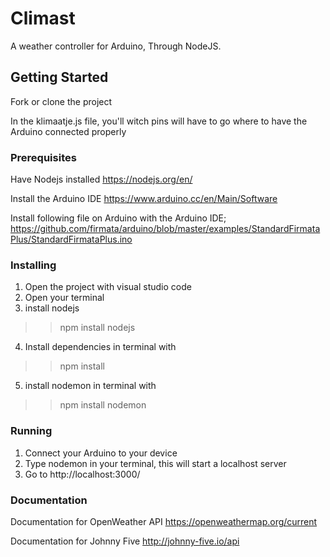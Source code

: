 # Climast

A weather controller for Arduino, Through NodeJS.

## Getting Started

Fork or clone the project

In the klimaatje.js file, you'll witch pins will have to go where to have the Arduino connected properly

### Prerequisites

Have Nodejs installed
https://nodejs.org/en/

Install the Arduino IDE
https://www.arduino.cc/en/Main/Software

Install following file on Arduino with the Arduino IDE;
https://github.com/firmata/arduino/blob/master/examples/StandardFirmataPlus/StandardFirmataPlus.ino

### Installing

1. Open the project with visual studio code
2. Open your terminal
3. install nodejs
>> npm install nodejs
4. Install dependencies in terminal with
>> npm install
5. install nodemon in terminal with
>> npm install nodemon

### Running
1. Connect your Arduino to your device
2. Type nodemon in your terminal, this will start a localhost server
3. Go to http://localhost:3000/


### Documentation
Documentation for OpenWeather API
https://openweathermap.org/current

Documentation for Johnny Five
http://johnny-five.io/api

